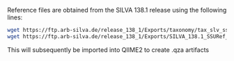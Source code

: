 Reference files are obtained from the SILVA 138.1 release using the following lines:

```bash
wget https://ftp.arb-silva.de/release_138_1/Exports/taxonomy/tax_slv_ssu_138.1.txt.gz
wget https://ftp.arb-silva.de/release_138_1/Exports/SILVA_138.1_SSURef_NR99_tax_silva.fasta.gz
```

This will subsequently be imported into QIIME2 to create .qza  artifacts

